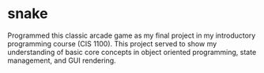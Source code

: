 # snake
Programmed this classic arcade game as my final project in my introductory programming course (CIS 1100). This project served to show my understanding of basic core concepts in object oriented programming, state management, and GUI rendering.
